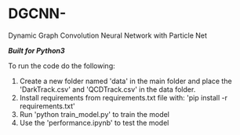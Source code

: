 # DGCNN-
Dynamic Graph Convolution Neural Network with Particle Net

***Built for Python3***

To run the code do the following:

1) Create a new folder named 'data' in the main folder and place the 'DarkTrack.csv' and 'QCDTrack.csv' in the data folder.
2) Install requirements from requirements.txt file with: 'pip install -r requirements.txt'
3) Run 'python train_model.py' to train the model
4) Use the 'performance.ipynb' to test the model
